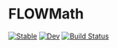# FLOWMath

[![Stable](https://img.shields.io/badge/docs-stable-blue.svg)](https://byuflowlab.github.io/FLOWMath.jl/stable)
[![Dev](https://img.shields.io/badge/docs-dev-blue.svg)](https://byuflowlab.github.io/FLOWMath.jl/dev)
[![Build Status](https://travis-ci.com/byuflowlab/FLOWMath.jl.svg?branch=master)](https://travis-ci.com/byuflowlab/FLOWMath.jl)
